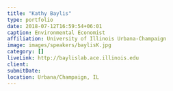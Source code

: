 ```yaml
---
title: "Kathy Baylis"
type: portfolio
date: 2018-07-12T16:59:54+06:01
caption: Environmental Economist
affiliation: University of Illinois Urbana-Champaign
image: images/speakers/baylisK.jpg
category: []
liveLink: http://baylislab.ace.illinois.edu
client:
submitDate:
location: Urbana/Champaign, IL
---
```

